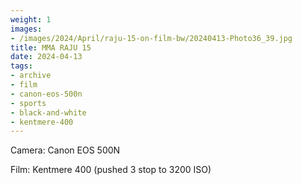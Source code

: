 ```yaml
---
weight: 1
images:
- /images/2024/April/raju-15-on-film-bw/20240413-Photo36_39.jpg
title: MMA RAJU 15
date: 2024-04-13
tags:
- archive
- film
- canon-eos-500n
- sports
- black-and-white
- kentmere-400
---
```


Camera: Canon EOS 500N

Film: Kentmere 400 (pushed 3 stop to 3200 ISO)